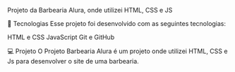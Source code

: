 Projeto da Barbearia Alura, onde utilizei HTML, CSS e JS

🚀 Tecnologias
Esse projeto foi desenvolvido com as seguintes tecnologias:

HTML e CSS
JavaScript
Git e GitHub

💻 Projeto
O Projeto Barbearia Alura é um projeto onde utilizei HTML, CSS e Js para desenvolver o site de uma barbearia.
